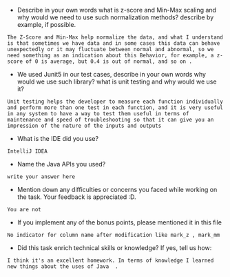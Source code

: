 - Describe in your own words what is z-score and Min-Max scaling and why would we need to use such normalization methods? describe by example, if possible.
```
The Z-Score and Min-Max help normalize the data, and what I understand is that sometimes we have data and in some cases this data can behave unexpectedly or it may fluctuate between normal and abnormal, so we need something as an indication about this Behavior, for example, a z-score of 0 is average, but 0.4 is out of normal, and so on .
```

- We used Junit5 in our test cases, describe in your own words why would we use such library? 
what is unit testing and why would we use it?
```
Unit testing helps the developer to measure each function individually and perform more than one test in each function, and it is very useful in any system to have a way to test them useful in terms of maintenance and speed of troubleshooting so that it can give you an impression of the nature of the inputs and outputs

```
- What is the IDE did you use?
```
IntelliJ IDEA 
```

- Name the Java APIs you used?
```
write your answer here
```

- Mention down any difficulties or concerns you faced while working on the task. Your feedback is appreciated :D.
```
You are not 
```

- If you implement any of the bonus points, please mentioned it in this file
```
No indicator for column name after modification like mark_z , mark_mm
```

- Did this task enrich technical skills or knowledge? If yes, tell us how: 
```
I think it's an excellent homework. In terms of knowledge I learned new things about the uses of Java  . 
```
